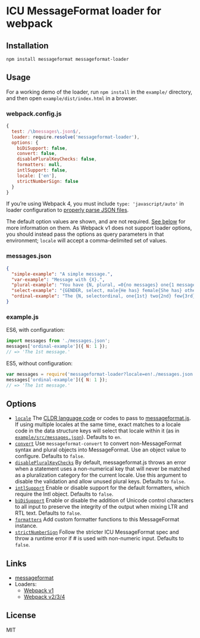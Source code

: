# ICU MessageFormat loader for webpack

## Installation

```
npm install messageformat messageformat-loader
```

## Usage

For a working demo of the loader, run `npm install` in the `example/` directory, and then open `example/dist/index.html` in a browser.

### webpack.config.js

```js
{
  test: /\bmessages\.json$/,
  loader: require.resolve('messageformat-loader'),
  options: {
    biDiSupport: false,
    convert: false,
    disablePluralKeyChecks: false,
    formatters: null,
    intlSupport: false,
    locale: ['en'],
    strictNumberSign: false
  }
}
```

If you’re using Webpack 4, you must include `type: 'javascript/auto'` in loader configuration to [properly parse JSON files](https://webpack.js.org/configuration/module/#rule-type).

The default option values are shown, and are not required. [See below](#options) for more information on them. As Webpack v1 does not support loader options, you should instead pass the options as query parameters in that environment; `locale` will accept a comma-delimited set of values.

### messages.json

```json
{
  "simple-example": "A simple message.",
  "var-example": "Message with {X}.",
  "plural-example": "You have {N, plural, =0{no messages} one{1 message} other{# messages}}.",
  "select-example": "{GENDER, select, male{He has} female{She has} other{They have}} sent you a message.",
  "ordinal-example": "The {N, selectordinal, one{1st} two{2nd} few{3rd} other{#th}} message."
}
```

### example.js

ES6, with configuration:

```js
import messages from './messages.json';
messages['ordinal-example']({ N: 1 });
// => 'The 1st message.'
```

ES5, without configuration:

```js
var messages = require('messageformat-loader?locale=en!./messages.json');
messages['ordinal-example']({ N: 1 });
// => 'The 1st message.'
```

## Options

- [`locale`] The [CLDR language code] or codes to pass to [messageformat.js]. If using multiple locales at the same time, exact matches to a locale code in the data structure keys will select that locale within it (as in [`example/src/messages.json`](example/src/messages.json)). Defaults to `en`.
- [`convert`] Use `messageformat-convert` to convert non-MessageFormat syntax and plural objects into MessageFormat. Use an object value to configure. Defaults to `false`.
- [`disablePluralKeyChecks`] By default, messageformat.js throws an error when a statement uses a non-numerical key that will never be matched as a pluralization category for the current locale. Use this argument to disable the validation and allow unused plural keys. Defaults to `false`.
- [`intlSupport`] Enable or disable support for the default formatters, which require the Intl object. Defaults to `false`.
- [`biDiSupport`] Enable or disable the addition of Unicode control characters to all input to preserve the integrity of the output when mixing LTR and RTL text. Defaults to `false`.
- [`formatters`] Add custom formatter functions to this MessageFormat instance.
- [`strictNumberSign`] Follow the stricter ICU MessageFormat spec and throw a runtime error if # is used with non-numeric input. Defaults to `false`.

[`locale`]: https://messageformat.github.io/messageformat.js/doc/MessageFormat.html#MessageFormat
[cldr language code]: http://www.unicode.org/cldr/charts/29/supplemental/language_territory_information.html
[messageformat.js]: https://messageformat.github.io/messageformat.js/doc/MessageFormat.html
[`convert`]: https://github.com/messageformat/messageformat/tree/master/packages/convert
[`disablepluralkeychecks`]: https://messageformat.github.io/messageformat.js/doc/MessageFormat.html#disablePluralKeyChecks
[`intlsupport`]: https://messageformat.github.io/messageformat.js/doc/MessageFormat.html#setIntlSupport
[`bidisupport`]: https://messageformat.github.io/messageformat.js/doc/MessageFormat.html#setBiDiSupport
[`formatters`]: https://messageformat.github.io/messageformat.js/doc/MessageFormat.html#addFormatters
[`strictnumbersign`]: https://messageformat.github.io/messageformat.js/doc/MessageFormat.html#setStrictNumberSign

## Links

- [messageformat](https://messageformat.github.io/)
- Loaders:
  - [Webpack v1](https://webpack.github.io/docs/using-loaders.html)
  - [Webpack v2/3/4](https://webpack.js.org/concepts/loaders/)

## License

MIT

